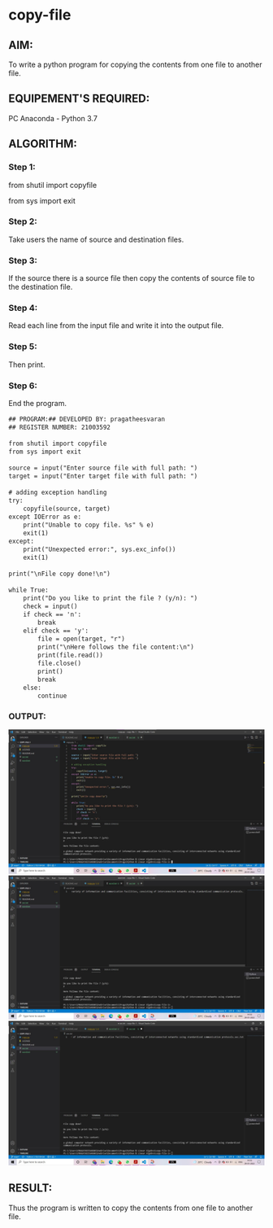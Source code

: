 # copy-file
## AIM:
To write a python program for copying the contents from one file to another file.
## EQUIPEMENT'S REQUIRED: 
PC
Anaconda - Python 3.7
## ALGORITHM: 
### Step 1:
from shutil import copyfile

from sys import exit

### Step 2:
Take users the name of source and destination files.

### Step 3:
If the source there is a source file then copy the contents of source file to the destination file.

### Step 4:
Read each line from the input file and write it into the output file.

### Step 5:
Then print.

### Step 6:
End the program.
```
## PROGRAM:## DEVELOPED BY: pragatheesvaran
## REGISTER NUMBER: 21003592

from shutil import copyfile
from sys import exit

source = input("Enter source file with full path: ")
target = input("Enter target file with full path: ")

# adding exception handling
try:
    copyfile(source, target)
except IOError as e:
    print("Unable to copy file. %s" % e)
    exit(1)
except:
    print("Unexpected error:", sys.exc_info())
    exit(1)

print("\nFile copy done!\n")

while True:
    print("Do you like to print the file ? (y/n): ")
    check = input()
    if check == 'n':
        break
    elif check == 'y':
        file = open(target, "r")
        print("\nHere follows the file content:\n")
        print(file.read())
        file.close()
        print()
        break
    else:
        continue
```

### OUTPUT:
![github logo](out1.jpg)
![github logo](out2.jpg)
![github logo](out3.jpg)
## RESULT:
Thus the program is written to copy the contents from one file to another file.